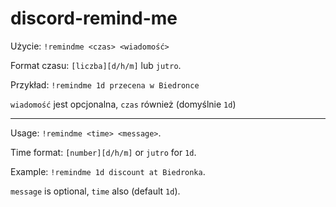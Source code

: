 # discord-remind-me

Użycie: `!remindme <czas> <wiadomość>`

Format czasu: `[liczba][d/h/m]` lub `jutro`.

Przykład: `!remindme 1d przecena w Biedronce`

`wiadomość` jest opcjonalna, `czas` również (domyślnie `1d`)

---

Usage: `!remindme <time> <message>`.

Time format: `[number][d/h/m]` or `jutro` for `1d`.

Example: `!remindme 1d discount at Biedronka`.

`message` is optional, `time` also (default `1d`).
